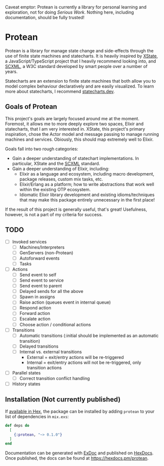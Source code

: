 Caveat emptor: Protean is currently a library for personal learning and exploration, not for doing _Serious Work_. Nothing here, including documentation, should be fully trusted!

# Protean

Protean is a library for manage state change and side-effects through the use of finite state machines and statecharts. It is heavily inspired by [XState](https://xstate.js.org/docs/), a JavaScript/TypeScript project that I heavily recommend looking into, and [SCXML](https://www.w3.org/TR/scxml/), a W3C standard developed by smart people over a number of years.

Statecharts are an extension to finite state machines that both allow you to model complex behaviour declaratively and are easily visualized. To learn more about statecharts, I recommend [statecharts.dev](https://statecharts.dev/).

## Goals of Protean

This project's goals are largely focused around me at the moment. Foremost, it allows me to more deeply explore two spaces, Elixir and statecharts, that I am very interested in. XState, this project's primary inspiration, chose the Actor model and message passing to manage running machines and services. Obiously, this should map extremely well to Elixir.

Goals fall into two rough categories:

- Gain a deeper understanding of statechart implementations. In particular, XState and the [SCXML](https://www.w3.org/TR/scxml/) standard.
- Gain a deeper understanding of Elixir, including:
  - Elixir as a language and ecosystem, including macro development, package releases, custom mix tasks, etc.
  - Elixir/Erlang as a platform; how to write abstractions that work well within the existing OTP ecosystem.
  - Idiomatic Elixir library development and existing idioms/techniques that may make this package entirely unnecessary in the first place!

If the result of this project is generally useful, that's great! Usefulness, however, is not a part of my criteria for success.

## TODO

- [ ] Invoked services
  - [ ] Machines/Interpreters
  - [ ] GenServers (non-Protean)
  - [ ] Autoforward events
  - [ ] Tasks
- [ ] Actions
  - [ ] Send event to self
  - [ ] Send event to service
  - [ ] Send event to parent
  - [ ] Delayed sends for all the above
  - [ ] Spawn in assigns
  - [ ] Raise action (queues event in internal queue)
  - [ ] Respond action
  - [ ] Forward action
  - [ ] Escalate action
  - [ ] Choose action / conditional actions
- [ ] Transitions
  - [ ] Automatic transitions (:initial should be implemented as an automatic transition)
  - [ ] Delayed transitions
  - [ ] Internal vs. external transitions
    - External = exit/entry actions will be re-triggered
    - Internal = exit/entry actions will not be re-triggered, only transition actions
- [ ] Parallel states
  - [ ] Correct transition conflict handling
- [ ] History states

## Installation (Not currently published)

If [available in Hex](https://hex.pm/docs/publish), the package can be installed
by adding `protean` to your list of dependencies in `mix.exs`:

```elixir
def deps do
  [
    {:protean, "~> 0.1.0"}
  ]
end
```

Documentation can be generated with [ExDoc](https://github.com/elixir-lang/ex_doc)
and published on [HexDocs](https://hexdocs.pm). Once published, the docs can
be found at <https://hexdocs.pm/protean>.

